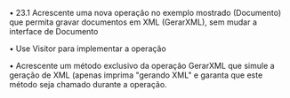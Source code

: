 • 23.1 Acrescente uma nova operação no exemplo mostrado
(Documento) que permita gravar documentos em XML
(GerarXML), sem mudar a interface de Documento

• Use Visitor para implementar a operação

• Acrescente um método exclusivo da operação GerarXML que simule a
geração de XML (apenas imprima "gerando XML" e garanta que este
método seja chamado durante a operação.
